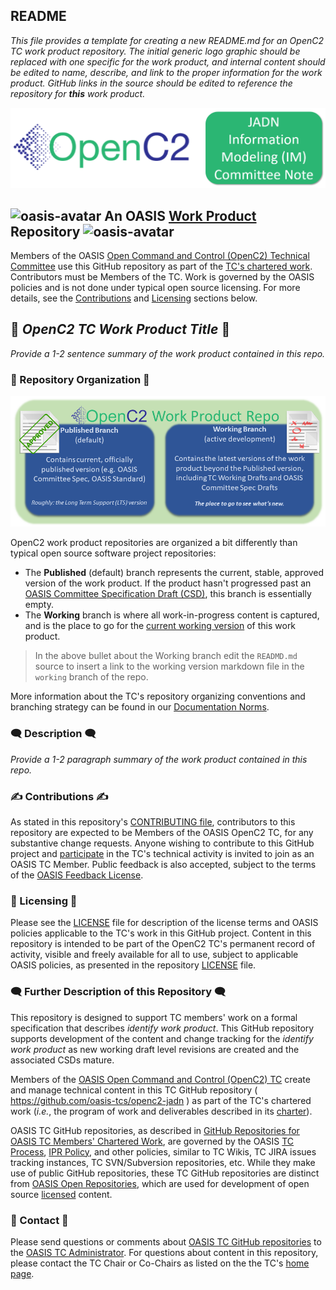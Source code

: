 ## README

_This file provides a template for creating a new README.md for an OpenC2 TC work product repository. The initial generic logo graphic should be replaced with one specific for the work product, and internal content should be edited to name, describe, and link to the proper information for the work product. GitHub links in the source should be edited to reference the repository for **this** work product._

![Work Product ReadMe Logo](images/jadn-im-cn-logo-header.png)

## ![oasis-avatar](https://avatars.githubusercontent.com/u/47402065?s=24&v=4) An OASIS [Work Product](https://www.oasis-open.org/policies-guidelines/oasis-defined-terms-2018-05-22/#dWorkProduct) Repository ![oasis-avatar](https://avatars.githubusercontent.com/u/47402065?s=24&v=4) 

Members of the OASIS [Open Command and Control (OpenC2) Technical
Committee](https://www.oasis-open.org/committees/tc_home.php?wg_abbrev=openc2)
use this GitHub repository as part of the [TC's chartered
work](https://www.oasis-open.org/committees/openc2/charter.php).
Contributors must be Members of the TC. Work is governed by the
OASIS policies and is not done under typical open source
licensing. For more details, see the
[Contributions](#contributions) and [Licensing](#licensing)
sections below. 

## :blue_book: _OpenC2 TC Work Product Title_ :blue_book:

_Provide a 1-2 sentence summary of the work product contained in this repo._

### :twisted_rightwards_arrows: Repository Organization :twisted_rightwards_arrows:

![branches](images/repo-branches.png)

OpenC2 work product repositories are organized a bit differently
than typical open source software project repositories:

* The **Published** (default) branch represents the current,
  stable, approved version of the work product. If the product
  hasn't progressed past an [OASIS Committee Specification Draft
  (CSD)](https://www.oasis-open.org/policies-guidelines/tc-process-2017-05-26/#committeeDraft),
  this branch is essentially empty.
* The **Working** branch is where all work-in-progress content is
  captured, and is the place to go for the [current working
  version]() of this work product.

> In the above bullet about the Working branch edit the `READMD.md` source to insert a link to the working version markdown file in the `working` branch of the repo.

More information about the TC's repository organizing conventions
and branching strategy can be found in our [Documentation
Norms](https://github.com/oasis-tcs/openc2-tc-ops/blob/main/Documentation-Norms.md#433-configure-repository).


### :left_speech_bubble: Description :left_speech_bubble:

_Provide a 1-2 paragraph summary of the work product contained in this repo._

### :writing_hand: Contributions :writing_hand:
<div>
<p>As stated in this repository's <a href="https://github.com/oasis-tcs/openc2-jadn/blob/master/CONTRIBUTING.md">CONTRIBUTING file</a>, contributors to this repository are expected to be Members of the OASIS OpenC2 TC, for any substantive change requests.  Anyone wishing to contribute to this GitHub project and <a href="https://www.oasis-open.org/join/participation-instructions">participate</a> in the TC's technical activity is invited to join as an OASIS TC Member.  Public feedback is also accepted, subject to the terms of the <a href="https://www.oasis-open.org/policies-guidelines/ipr#appendixa">OASIS Feedback License</a>.</p>
</div>


### :scroll: Licensing :scroll:

<div>
<p>Please see the <a href="https://github.com/oasis-tcs/openc2-jadn/blob/master/LICENSE.md">LICENSE</a> file for description of the license terms and OASIS policies applicable to the TC's work in this GitHub project. Content in this repository is intended to be part of the OpenC2 TC's permanent record of activity, visible and freely available for all to use, subject to applicable OASIS policies, as presented in the repository <a href="https://github.com/oasis-tcs/openc2-jadn/blob/master/LICENSE.md">LICENSE</a> file.</p>
</div>

### :left_speech_bubble:   Further Description of this Repository :left_speech_bubble: 



This repository is designed to support TC members' work on a
formal specification that describes _identify work product_. This
GitHub repository supports development of the content and change
tracking for the _identify work product_ as new working draft
level revisions are created and the associated CSDs mature.

<div>

<p>Members of the <a href="https://www.oasis-open.org/committees/openc2/">OASIS Open Command and Control (OpenC2) TC</a> create and manage technical content in this TC GitHub repository ( <a href="https://github.com/oasis-tcs/openc2-jadn">https://github.com/oasis-tcs/openc2-jadn</a> ) as part of the TC's chartered work (<i>i.e.</i>, the program of work and deliverables described in its <a href="https://www.oasis-open.org/committees/openc2/charter.php">charter</a>).</p>

<p>OASIS TC GitHub repositories, as described in <a href="https://www.oasis-open.org/resources/tcadmin/github-repositories-for-oasis-tc-members-chartered-work">GitHub Repositories for OASIS TC Members' Chartered Work</a>, are governed by the OASIS <a href="https://www.oasis-open.org/policies-guidelines/tc-process">TC Process</a>, <a href="https://www.oasis-open.org/policies-guidelines/ipr">IPR Policy</a>, and other policies, similar to TC Wikis, TC JIRA issues tracking instances, TC SVN/Subversion repositories, etc.  While they make use of public GitHub repositories, these TC GitHub repositories are distinct from <a href="https://www.oasis-open.org/resources/open-repositories">OASIS Open Repositories</a>, which are used for development of open source <a href="https://www.oasis-open.org/resources/open-repositories/licenses">licensed</a> content.</p>
</div>


###  :envelope_with_arrow: Contact :envelope_with_arrow:
<div>
<p>Please send questions or comments about <a href="https://www.oasis-open.org/resources/tcadmin/github-repositories-for-oasis-tc-members-chartered-work">OASIS TC GitHub repositories</a> to the <a href="mailto:tc-admin@oasis-open.org">OASIS TC Administrator</a>.  For questions about content in this repository, please contact the TC Chair or Co-Chairs as listed on the the <tc short name> TC's <a href="https://www.oasis-open.org/committees/tc_home.php?wg_abbrev=openc2">home page</a>.</p>
</div>

